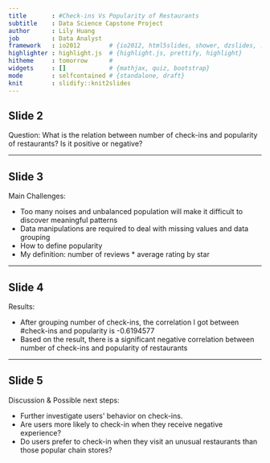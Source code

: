 ```yaml
---
title       : #Check-ins Vs Popularity of Restaurants
subtitle    : Data Science Capstone Project
author      : Lily Huang
job         : Data Analyst
framework   : io2012        # {io2012, html5slides, shower, dzslides, ...}
highlighter : highlight.js  # {highlight.js, prettify, highlight}
hitheme     : tomorrow      # 
widgets     : []            # {mathjax, quiz, bootstrap}
mode        : selfcontained # {standalone, draft}
knit        : slidify::knit2slides
---
```


## Slide 2
Question:
What is the relation between number of check-ins and popularity of restaurants? Is it positive or negative?

---

## Slide 3
Main Challenges:
* Too many noises and unbalanced population will make it difficult to discover meaningful patterns
* Data manipulations are required to deal with missing values and data grouping 
* How to define popularity
* My definition: number of reviews * average rating by star  

---


## Slide 4
Results:
* After grouping number of check-ins, the correlation I got between #check-ins and popularity is   -0.6194577
* Based on the result, there is a significant negative correlation between number of check-ins and popularity of restaurants

---

## Slide 5
Discussion & Possible next steps:
* Further investigate users' behavior on check-ins. 
* Are users more likely to check-in when they receive negative experience?
* Do users prefer to check-in when they visit an unusual restaurants than those popular chain stores?





